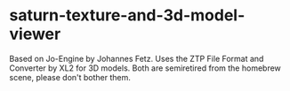 # saturn-texture-and-3d-model-viewer

Based on Jo-Engine by Johannes Fetz.
Uses the ZTP File Format and Converter by XL2 for 3D models.
Both are semiretired from the homebrew scene, please don't bother them.
